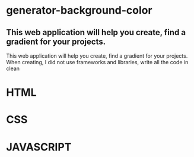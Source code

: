 # generator-background-color
<h2>This web application will help you create, find a gradient for your projects.</h2>
This web application will help you create, find a gradient for your projects.
When creating, I did not use frameworks and libraries, write all the code in clean <h1>HTML</h1><h1>CSS</h1><h1>JAVASCRIPT</h1>
